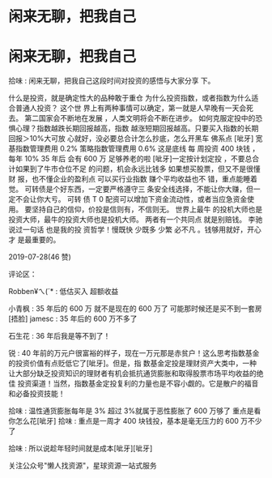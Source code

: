 # 闲来无聊，把我自己

# 闲来无聊，把我自己

拾味 : 闲来无聊，把我自己这段时间对投资的感悟与大家分享 下。

什么是投资，就是确定性大的品种敢于重仓 为什么投资指数，或者指数为什么适合普通人投资？ 这个世 界上有两种事情可以确定，第一就是人早晚有一天会死去。 第二国家会不断地在发展 ，人类文明将会不断在进步。 如何克服定投中的恐惧心理？指数越跌长期回报越高，指数 越涨短期回报越高。只要买入指数的长期回报＞10%大可放 心就好，没必要总合计怎么抄底，怎么开黑车 佛系点 [呲牙] 宽基指数管理费用 0.2% 策略指数管理费用 0.6% 这是底线 每 周投资 400 块钱 ，每年 10% 35 年后 会有 600 万 足够养老的啦 [呲牙]一定按计划定投 ，不要总合计如果到了牛市仓位不足 的问题，机会永远比钱多 如果想买股票，但又不是很懂财 报，也不懂企业的盈利点 可以买行业指数 赚个平均收益也不 错，重点能睡着觉。 可转债是个好东西，一定要严格遵守三 条安全线选择，不能让你大赚，但一定不会让你大亏。 可转 债 T 0 配资可以增加下资金流动性，或者当应急资金使用。 要坚持自己的信仰，价投是信则有，不信则无。 世界上最牛 的投机大师也是投资大师，最牛的投资大师也是投机大师。 两者有一个共同点 就是别赔钱。 李驰说过一句话 也是我的投 资哲学！慢既快 少既多 少繁 必不凡 。钱够用就好，开心才 是最重要的。

2019-07-28(46 赞)

评论区：

Robben¥ㄟ(´* : 低估买入 超额收益

小青枫 : 35 年后的 600 万 就不是现在的 600 万了 可能那时候还是买不到一套房[捂脸] jamesc : 35 年后的 600 万不多了

石生花 : 36 年后我是等不到了！

锐 : 40 年前的万元户很富裕的样子，现在一万元那是赤贫户！这么思考指数基金的投资价值有点贬低它了[呲牙]。但是，指 数基金定投是理财资产大类中，一种让大部分缺乏投资知识的理财者有机会抵抗通货膨胀和取得股票市场平均收益的绝佳 投资渠道！当然，指数基金定投复利的力量也是不容小觑的。它是散户的福音和必备投资技能！

拾味 : 温性通货膨胀每年是 3% 超过 3%就属于恶性膨胀了 600 万够了 重点是看你怎么花[呲牙] 拾味 : 重点是一周才 400 块钱投，基本是毫无压力的 600 万不少了

拾味 : 所以说趁年轻时间就是成本[呲牙][呲牙]

关注公众号"懒人找资源"，星球资源一站式服务
